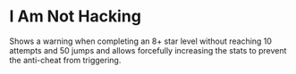 ﻿# I Am Not Hacking

Shows a warning when completing an 8+ star level without reaching 10 attempts and 50 jumps
and allows forcefully increasing the stats to prevent the anti-cheat from triggering.
